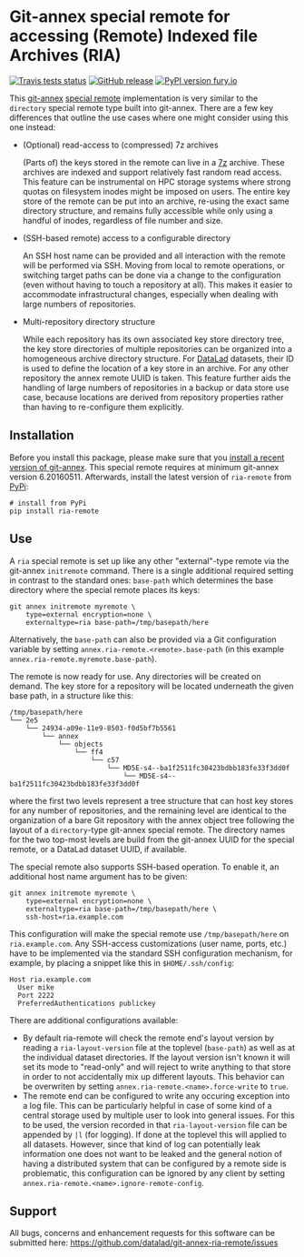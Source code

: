 # Git-annex special remote for accessing (Remote) Indexed file Archives (RIA)

[![Travis tests status](https://secure.travis-ci.org/datalad/git-annex-ria-remote.png?branch=master)](https://travis-ci.org/datalad/git-annex-ria-remote) [![GitHub release](https://img.shields.io/github/release/datalad/git-annex-ria-remote.svg)](https://GitHub.com/datalad/git-annex-ria-remote/releases/) [![PyPI version fury.io](https://badge.fury.io/py/ria-remote.svg)](https://pypi.python.org/pypi/ria-remote/)

This [git-annex](http://git-annex.branchable.com) [special
remote](http://git-annex.branchable.com/special_remotes) implementation is very
similar to the `directory` special remote type built into git-annex. There are
a few key differences that outline the use cases where one might consider using
this one instead:

- (Optional) read-access to (compressed) 7z archives

  (Parts of) the keys stored in the remote can live in a
  [7z](https://www.7-zip.org) archive. These archives are indexed and support
  relatively fast random read access. This feature can be instrumental on
  HPC storage systems where strong quotas on filesystem inodes might be imposed
  on users. The entire key store of the remote can be put into an archive, re-using
  the exact same directory structure, and remains fully accessible while only
  using a handful of inodes, regardless of file number and size.

- (SSH-based remote) access to a configurable directory

  An SSH host name can be provided and all interaction with the remote will be
  performed via SSH. Moving from local to remote operations, or switching target
  paths can be done via a change to the configuration (even without having to touch
  a repository at all). This makes it easier to accommodate infrastructural changes,
  especially when dealing with large numbers of repositories.

- Multi-repository directory structure

  While each repository has its own associated key store directory tree, the
  key store directories of multiple repositories can be organized into a homogeneous
  archive directory structure. For [DataLad](http://datalad.org) datasets, their
  ID is used to define the location of a key store in an archive. For any other
  repository the annex remote UUID is taken. This feature further aids the handling
  of large numbers of repositories in a backup or data store use case, because
  locations are derived from repository properties rather than having to re-configure
  them explicitly.


## Installation

Before you install this package, please make sure that you [install a recent
version of git-annex](https://git-annex.branchable.com/install).  This special
remote requires at minimum git-annex version 6.20160511. Afterwards,
install the latest version of `ria-remote` from
[PyPi](https://pypi.org/project/ria-remote):

    # install from PyPi
    pip install ria-remote


## Use

A `ria` special remote is set up like any other "external"-type remote via the
git-annex `initremote` command. There is a single additional required setting
in contrast to the standard ones: `base-path` which determines the base
directory where the special remote places its keys:

    git annex initremote myremote \
        type=external encryption=none \
        externaltype=ria base-path=/tmp/basepath/here

Alternatively, the `base-path` can also be provided via a Git configuration
variable by setting `annex.ria-remote.<remote>.base-path` (in this example
`annex.ria-remote.myremote.base-path`).

The remote is now ready for use. Any directories will be created on demand.
The key store for a repository will be located underneath the given base path,
in a structure like this:

    /tmp/basepath/here
    └── 2e5
        └── 24934-a09e-11e9-8503-f0d5bf7b5561
            └── annex
                └── objects
                    └── ff4
                        └── c57
                            └── MD5E-s4--ba1f2511fc30423bdbb183fe33f3dd0f
                                └── MD5E-s4--ba1f2511fc30423bdbb183fe33f3dd0f

where the first two levels represent a tree structure that can host key stores
for any number of repositories, and the remaining level are identical to
the organization of a bare Git repository with the annex object tree following
the layout of a `directory`-type git-annex special remote.
The directory names for the two top-most levels are build from the git-annex
UUID for the special remote, or a DataLad dataset UUID, if available.

The special remote also supports SSH-based operation. To enable it, an
additional host name argument has to be given:

    git annex initremote myremote \
        type=external encryption=none \
        externaltype=ria base-path=/tmp/basepath/here \
        ssh-host=ria.example.com

This configuration will make the special remote use `/tmp/basepath/here` on
`ria.example.com`. Any SSH-access customizations (user name, ports, etc.) have
to be implemented via the standard SSH configuration mechanism, for example, by
placing a snippet like this in `$HOME/.ssh/config`:

    Host ria.example.com
      User mike
      Port 2222
      PreferredAuthentications publickey

There are additional configurations available:

- By default ria-remote will check the remote end's layout version by reading a `ria-layout-version` file at the 
  toplevel (`base-path`) as well as at the individual dataset directories. If the layout version isn't known it will set 
  its mode to "read-only" and will reject to write anything to that store in order to not accidentally mix up different 
  layouts. This behavior can be overwriten by setting `annex.ria-remote.<name>.force-write` to `true`.
- The remote end can be configured to write any occuring exception into a log file. This can be particularly helpful in 
  case of some kind of a central storage used by multiple user to look into general issues. For this to be used, the
  version recorded in that `ria-layout-version` file can be appended by `|l` (for logging). If done at the toplevel this 
  will applied to all datasets. However, since that kind of log can potentially leak information one does not want to be 
  leaked and the general notion of having a distributed system that can be configured by a remote side is problematic,
  this configuration can be ignored by any client by setting `annex.ria-remote.<name>.ignore-remote-config`.       

## Support

All bugs, concerns and enhancement requests for this software can be submitted here:
https://github.com/datalad/git-annex-ria-remote/issues

